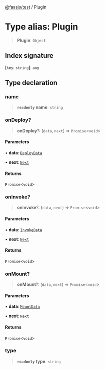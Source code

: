 [@faasjs/test](../README.md) / Plugin

# Type alias: Plugin

> **Plugin**: `Object`

## Index signature

 \[`key`: `string`\]: `any`

## Type declaration

### name

> **`readonly`** **name**: `string`

### onDeploy?

> **onDeploy**?: (`data`, `next`) => `Promise`\<`void`\>

#### Parameters

• **data**: [`DeployData`](DeployData.md)

• **next**: [`Next`](Next.md)

#### Returns

`Promise`\<`void`\>

### onInvoke?

> **onInvoke**?: (`data`, `next`) => `Promise`\<`void`\>

#### Parameters

• **data**: [`InvokeData`](InvokeData.md)

• **next**: [`Next`](Next.md)

#### Returns

`Promise`\<`void`\>

### onMount?

> **onMount**?: (`data`, `next`) => `Promise`\<`void`\>

#### Parameters

• **data**: [`MountData`](MountData.md)

• **next**: [`Next`](Next.md)

#### Returns

`Promise`\<`void`\>

### type

> **`readonly`** **type**: `string`
